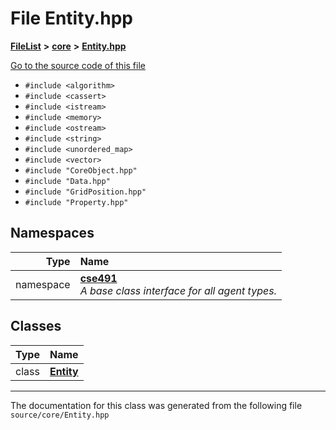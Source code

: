 

# File Entity.hpp



[**FileList**](files.md) **>** [**core**](dir_0d27ce74e9bd514c31e1d63efab6b388.md) **>** [**Entity.hpp**](_entity_8hpp.md)

[Go to the source code of this file](_entity_8hpp_source.md)



* `#include <algorithm>`
* `#include <cassert>`
* `#include <istream>`
* `#include <memory>`
* `#include <ostream>`
* `#include <string>`
* `#include <unordered_map>`
* `#include <vector>`
* `#include "CoreObject.hpp"`
* `#include "Data.hpp"`
* `#include "GridPosition.hpp"`
* `#include "Property.hpp"`













## Namespaces

| Type | Name |
| ---: | :--- |
| namespace | [**cse491**](namespacecse491.md) <br>_A base class interface for all agent types._  |


## Classes

| Type | Name |
| ---: | :--- |
| class | [**Entity**](classcse491_1_1_entity.md) <br> |



















































------------------------------
The documentation for this class was generated from the following file `source/core/Entity.hpp`


